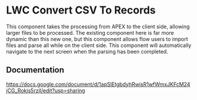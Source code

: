 # LWC Convert CSV To Records

This component takes the processing from APEX to the client side, allowing larger files to be processed. The existing component here is far more dynamic than this new one, but this component allows flow users to import files and parse all while on the client side. This component will automatically navigate to the next screen when the parsing has been completed.

## Documentation
https://docs.google.com/document/d/1apSlEtgbdyhRwisR1wfWmxJKFcM24jCG_Rokjs5rzjI/edit?usp=sharing
